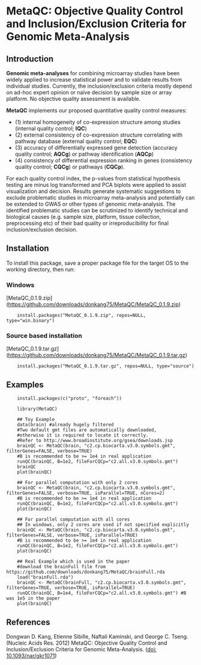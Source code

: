 MetaQC: Objective Quality Control and Inclusion/Exclusion Criteria for Genomic Meta-Analysis
============================================================================

Introduction
------------
__Genomic meta-analyses__ for combining microarray studies have been widely applied to increase statistical power and to validate results from individual studies. Currently, the inclusion/exclusion criteria mostly depend on ad-hoc expert opinion or naïve decision by sample size or array platform. No objective quality assessment is available. 

__MetaQC__ implements our proposed quantitative quality control measures: 

* (1) internal homogeneity of co-expression structure among studies (internal quality control; __IQC__)
* (2) external consistency of co-expression structure correlating with pathway database (external quality control; __EQC__)
* (3) accuracy of differentially expressed gene detection (accuracy quality control; __AQCg__) or pathway identification (__AQCp__)
* (4) consistency of differential expression ranking in genes (consistency quality control; __CQCg__) or pathways (__CQCp__). 

For each quality control index, the p-values from statistical hypothesis testing are minus log transformed and PCA biplots were applied to assist visualization and decision. Results generate systematic suggestions to exclude problematic studies in microarray meta-analysis and potentially can be extended to GWAS or other types of genomic meta-analysis. The identified problematic studies can be scrutinized to identify technical and biological causes (e.g. sample size, platform, tissue collection, preprocessing etc) of their bad quality or irreproducibility for final inclusion/exclusion decision.

Installation
--------------
To install this package, save a proper package file for the target OS to the working directory, then run:

### Windows            
[MetaQC_0.1.9.zip] (https://github.com/downloads/donkang75/MetaQC/MetaQC_0.1.9.zip)

        install.packages("MetaQC_0.1.9.zip", repos=NULL, type="win.binary")

### Source based installation
[MetaQC_0.1.9.tar.gz] (https://github.com/downloads/donkang75/MetaQC/MetaQC_0.1.9.tar.gz)

        install.packages("MetaQC_0.1.9.tar.gz", repos=NULL, type="source")

Examples
-------------
	    install.packages(c("proto", "foreach"))

        library(MetaQC)

	   	## Toy Example
	    data(brain) #already hugely filtered
	    #Two default gmt files are automatically downloaded, 
		#otherwise it is required to locate it correctly.
	    #Refer to http://www.broadinstitute.org/gsea/downloads.jsp
	    brainQC <- MetaQC(brain, "c2.cp.biocarta.v3.0.symbols.gmt", filterGenes=FALSE, verbose=TRUE)
		#B is recommended to be >= 1e4 in real application					
	  	runQC(brainQC, B=1e2, fileForCQCp="c2.all.v3.0.symbols.gmt") 
	    brainQC
		plot(brainQC)

	    ## For parallel computation with only 2 cores
	    brainQC <- MetaQC(brain, "c2.cp.biocarta.v3.0.symbols.gmt", filterGenes=FALSE, verbose=TRUE, isParallel=TRUE, nCores=2)
	    #B is recommended to be >= 1e4 in real application
	  	runQC(brainQC, B=1e2, fileForCQCp="c2.all.v3.0.symbols.gmt") 
		plot(brainQC)

	    ## For parallel computation with all cores
		## In windows, only 2 cores are used if not specified explicitly
	    brainQC <- MetaQC(brain, "c2.cp.biocarta.v3.0.symbols.gmt", filterGenes=FALSE, verbose=TRUE, isParallel=TRUE)
		#B is recommended to be >= 1e4 in real application					
	  	runQC(brainQC, B=1e2, fileForCQCp="c2.all.v3.0.symbols.gmt") 
		plot(brainQC)

		## Real Example which is used in the paper
		#download the brainFull file from https://github.com/downloads/donkang75/MetaQC/brainFull.rda
		load("brainFull.rda")
	    brainQC <- MetaQC(brainFull, "c2.cp.biocarta.v3.0.symbols.gmt", filterGenes=TRUE, verbose=TRUE, isParallel=TRUE)
	  	runQC(brainQC, B=1e4, fileForCQCp="c2.all.v3.0.symbols.gmt") #B was 1e5 in the paper 
		plot(brainQC)

References
----------
Dongwan D. Kang, Etienne Sibille, Naftali Kaminski, and George C. Tseng. (Nucleic Acids Res. 2012) MetaQC: Objective Quality Control and Inclusion/Exclusion Criteria for Genomic Meta-Analysis. ([doi: 10.1093/nar/gkr1071](http://nar.oxfordjournals.org/cgi/content/abstract/gkr1071))
